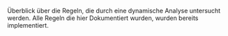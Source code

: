Überblick über die Regeln, die durch eine dynamische Analyse untersucht werden. Alle Regeln die hier Dokumentiert wurden, wurden bereits implementiert.